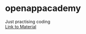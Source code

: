 # openappacademy  
Just practising coding  
[Link to Material](https://open.appacademy.io/learn/full-stack-online/data-structures-and-algorithms/recursive-project-walkthrough-1)
